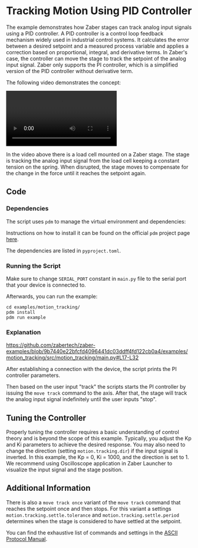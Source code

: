 # Tracking Motion Using PID Controller

The example demonstrates how Zaber stages can track analog input signals using a PID controller.
A PID controller is a control loop feedback mechanism widely used in industrial control systems.
It calculates the error between a desired setpoint and a measured process variable and applies a correction based on proportional, integral, and derivative terms.
In Zaber's case, the controller can move the stage to track the setpoint of the analog input signal.
Zaber only supports the PI controller, which is a simplified version of the PID controller without derivative term.

The following video demonstrates the concept:

![video.mp4](img/video.mp4)

In the video above there is a load cell mounted on a Zaber stage.
The stage is tracking the analog input signal from the load cell keeping a constant tension on the spring.
When disrupted, the stage moves to compensate for the change in the force until it reaches the setpoint again.

## Code

### Dependencies

The script uses `pdm` to manage the virtual environment and dependencies:

Instructions on how to install it can be found on the official `pdm` project page [here](https://github.com/pdm-project/pdm).

The dependencies are listed in `pyproject.toml`.

### Running the Script

Make sure to change `SERIAL_PORT` constant in `main.py` file to the serial port that your device is connected to.

Afterwards, you can run the example:

```shell
cd examples/motion_tracking/
pdm install
pdm run example
```

### Explanation

<https://github.com/zabertech/zaber-examples/blob/9b7440e22bfcfd4096441dc03ddff4fd122cb0a4/examples/motion_tracking/src/motion_tracking/main.py#L17-L32>

After establishing a connection with the device, the script prints the PI controller parameters.

Then based on the user input "track" the scripts starts the PI controller by issuing the `move track` command to the axis.
After that, the stage will track the analog input signal indefinitely until the user inputs "stop".

## Tuning the Controller

Properly tuning the controller requires a basic understanding of control theory and is beyond the scope of this example.
Typically, you adjust the Kp and Ki parameters to achieve the desired response.
You may also need to change the direction (setting `motion.tracking.dir`) if the input signal is inverted.
In this example, the Kp = 0, Ki = 1000, and the direction is set to 1.
We recommend using Oscilloscope application in Zaber Launcher to visualize the input signal and the stage position.

## Additional Information

There is also a `move track once` variant of the `move track` command that reaches the setpoint once and then stops.
For this variant a settings `motion.tracking.settle.tolerance` and `motion.tracking.settle.period` determines
when the stage is considered to have settled at the setpoint.

You can find the exhaustive list of commands and settings in the [ASCII Protocol Manual](https://www.zaber.com/protocol-manual?protocol=ASCII#topic_command_move_track).
